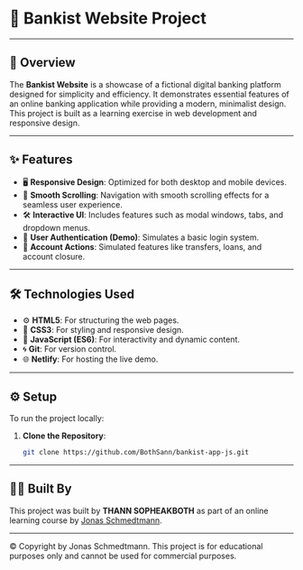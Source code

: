 # 🌟 Bankist Website Project

---

## 📝 Overview

The **Bankist Website** is a showcase of a fictional digital banking platform designed for simplicity and efficiency. It demonstrates essential features of an online banking application while providing a modern, minimalist design. This project is built as a learning exercise in web development and responsive design.

---

## ✨ Features

- 🖥️ **Responsive Design**: Optimized for both desktop and mobile devices.
- 🧭 **Smooth Scrolling**: Navigation with smooth scrolling effects for a seamless user experience.
- 🛠️ **Interactive UI**: Includes features such as modal windows, tabs, and dropdown menus.
- 🔑 **User Authentication (Demo)**: Simulates a basic login system.
- 💸 **Account Actions**: Simulated features like transfers, loans, and account closure.

---

## 🛠️ Technologies Used

- ⚙️ **HTML5**: For structuring the web pages.
- 🎨 **CSS3**: For styling and responsive design.
- 🧩 **JavaScript (ES6)**: For interactivity and dynamic content.
- 🌀 **Git**: For version control.
- 🌐 **Netlify**: For hosting the live demo.

---

## ⚙️ Setup

To run the project locally:

1. **Clone the Repository**:
   ```bash
   git clone https://github.com/BothSann/bankist-app-js.git

---

## 👨‍💻 Built By

This project was built by **THANN SOPHEAKBOTH** as part of an online learning course by [Jonas Schmedtmann](https://codingheroes.io/).

---

© Copyright by Jonas Schmedtmann. This project is for educational purposes only and cannot be used for commercial purposes.
